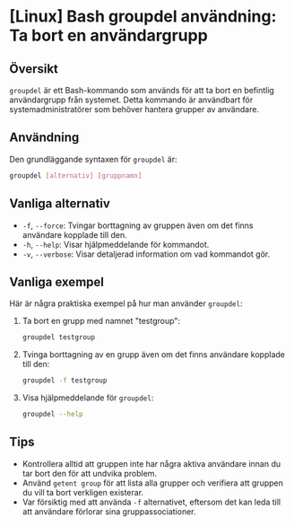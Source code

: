 # [Linux] Bash groupdel användning: Ta bort en användargrupp

## Översikt
`groupdel` är ett Bash-kommando som används för att ta bort en befintlig användargrupp från systemet. Detta kommando är användbart för systemadministratörer som behöver hantera grupper av användare.

## Användning
Den grundläggande syntaxen för `groupdel` är:

```bash
groupdel [alternativ] [gruppnamn]
```

## Vanliga alternativ
- `-f`, `--force`: Tvingar borttagning av gruppen även om det finns användare kopplade till den.
- `-h`, `--help`: Visar hjälpmeddelande för kommandot.
- `-v`, `--verbose`: Visar detaljerad information om vad kommandot gör.

## Vanliga exempel
Här är några praktiska exempel på hur man använder `groupdel`:

1. Ta bort en grupp med namnet "testgroup":
   ```bash
   groupdel testgroup
   ```

2. Tvinga borttagning av en grupp även om det finns användare kopplade till den:
   ```bash
   groupdel -f testgroup
   ```

3. Visa hjälpmeddelande för `groupdel`:
   ```bash
   groupdel --help
   ```

## Tips
- Kontrollera alltid att gruppen inte har några aktiva användare innan du tar bort den för att undvika problem.
- Använd `getent group` för att lista alla grupper och verifiera att gruppen du vill ta bort verkligen existerar.
- Var försiktig med att använda `-f` alternativet, eftersom det kan leda till att användare förlorar sina gruppassociationer.